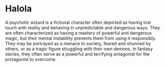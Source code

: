 # Halola

A psychotic wizard is a fictional character often depicted as having lost touch with reality and behaving in unpredictable and dangerous ways. They are often characterized as having a mastery of powerful and dangerous magic, but their mental instability prevents them from using it responsibly. They may be portrayed as a menace to society, feared and shunned by others, or as a tragic figure struggling with their own demons. In fantasy stories, they often serve as a powerful and terrifying antagonist for the protagonist to overcome.